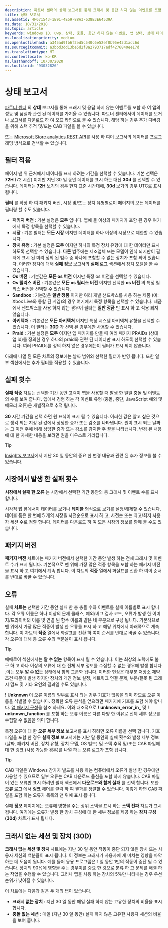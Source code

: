 ```yaml
---
description: 파트너 센터의 상태 보고서를 통해 크래시 및 응답 하지 않는 이벤트를 포함 하 여 앱의 성능 및 품질과 관련 된 데이터를 가져올 수 있습니다.
title: 상태 보고서
ms.assetid: 4F671543-1E91-4E59-88A3-638E3E64539A
ms.date: 10/31/2018
ms.topic: article
keywords: windows 10, uwp, 상태, 충돌, 응답 하지 않는 이벤트, 앱 상태, 상태 데이터, 스택 추적, cab 파일, 실패, 실패, pdb, 기호
ms.localizationpriority: medium
ms.openlocfilehash: a345ad9fb6f2ed5c540c6e52ef0b95e43d1adc6d
ms.sourcegitcommit: a3bbd3dd13be5d2f8a2793717adf4276840ee17d
ms.translationtype: MT
ms.contentlocale: ko-KR
ms.lasthandoff: 10/30/2020
ms.locfileid: "93032826"
---
```

# <a name="health-report"></a>상태 보고서

[파트너 센터](https://partner.microsoft.com/dashboard) 의 **상태** 보고서를 통해 크래시 및 응답 하지 않는 이벤트를 포함 하 여 앱의 성능 및 품질과 관련 된 데이터를 가져올 수 있습니다. 파트너 센터에서이 데이터를 보거나 [보고서를 다운로드](download-analytic-reports.md) 하 여 오프 라인으로 볼 수 있습니다. 해당 하는 경우 추가 디버깅을 위해 스택 추적 및/또는 CAB 파일을 볼 수 있습니다.

또는 [Microsoft Store analytics REST API](../monetize/access-analytics-data-using-windows-store-services.md)를 사용 하 여이 보고서의 데이터를 프로그래밍 방식으로 검색할 수 있습니다.


## <a name="apply-filters"></a>필터 적용

페이지 맨 위 근처에서 데이터를 표시 하려는 기간을 선택할 수 있습니다. 기본 선택은 **72H** (72 시간) 이지만 지난 30 일 동안 데이터를 표시 하는 대신 **30d** 를 선택할 수 있습니다. 데이터는 **72H** 보기의 경우 현지 표준 시간대에, **30d** 보기의 경우 UTC로 표시 됩니다.

**필터** 를 확장 하 여 패키지 버전, 시장 및/또는 장치 유형별로이 페이지의 모든 데이터를 필터링 할 수도 있습니다.

-   **패키지 버전** : 기본 설정은 **모두** 입니다. 앱에 둘 이상의 패키지가 포함 된 경우 여기에서 특정 항목을 선택할 수 있습니다.
-   **시장** : 기본 필터는 **모든 시장** 이지만 데이터를 하나 이상의 시장으로 제한할 수 있습니다.
-   **장치 유형** : 기본 설정은 **모두** 이지만 하나의 특정 장치 유형에 대 한 데이터만 표시 하도록 선택할 수 있습니다. **다른** 범주에는 제조업체 또는 모델이 인식 되지만이 필터에 표시 된 미리 정의 된 범주 중 하나에 포함할 수 없는 장치가 포함 되어 있습니다. 이러한 장치에 대해 **실패 정보** 보고서의 **실패 로그** 섹션에서 장치 모델을 볼 수 있습니다.  
-   **Os 버전** : 기본값은 **모든 os 버전** 이지만 특정 os 버전을 선택할 수 있습니다.
-   **Os 릴리스 버전** : 기본값은 **모든 os 릴리스 버전** 이지만 선택한 **os 버전** 의 특정 릴리스 버전을 선택할 수 있습니다.
-   **Sandbox** : 기본값은 **일반 정품** 이지만 여러 개발 샌드박스를 사용 하는 제품 (예: Xbox Live와 통합 된 게임)의 경우 여기에서 특정 항목을 선택할 수 있습니다. 제품에서 샌드박스를 사용 하지 않는 경우이 필터는 **일반 정품** 만 표시 하 고 적용 되지 않습니다.
-   **아키텍처** : 기본값은 **모든 아키텍처** 이지만 특정 시스템 아키텍처 유형을 선택할 수 있습니다. 이 필터는 **30D** 가 선택 된 경우에만 사용할 수 있습니다.
-   **Praid** : 기본 설정은 **모두** 이지만 앱 패키지를 만들 때 여러 패키지 PRAIDs (상대 앱 id)를 정의한 경우 하나의 praid와 관련 된 데이터만 표시 하도록 선택할 수 있습니다. 여러 PRAIDs를 정의 하지 않은 경우에는이 필터가 표시 되지 않습니다.

아래에 나열 된 모든 차트의 정보에는 날짜 범위와 선택한 필터가 반영 됩니다. 또한 일부 섹션에서는 추가 필터를 적용할 수 있습니다.


## <a name="failure-hits"></a>실패 횟수

**실패 적중** 차트는 선택한 기간 동안 고객이 앱을 사용할 때 발생 한 일일 충돌 및 이벤트의 수를 보여 줍니다. 앱에서 경험 하는 각 이벤트 유형 (충돌, 중단, JavaScript 예외 및 메모리 오류)은 개별적으로 추적 됩니다.

**30** 시간 기간을 선택 하면 원 표식이 표시 될 수 있습니다. 이러한 값은 알고 싶은 것으로 생각 되는 지정 된 값에서 상당한 증가 또는 감소를 나타냅니다. 원이 표시 되는 날짜는 그 이전 주에 비해 상당한 증가 또는 감소를 감지한 주 끝을 나타냅니다. 변경 된 내용에 대 한 자세한 내용을 보려면 원을 마우스로 가리킵니다.  

> [!TIP]
> [Insights 보고서](insights-report.md)에서 지난 30 일 동안의 중요 한 변경 내용과 관련 된 추가 정보를 볼 수 있습니다.

## <a name="failure-hits-by-market"></a>시장에서 발생 한 실패 횟수

**시장에서 실패 한 오류** 는 시장에서 선택한 기간 동안의 총 크래시 및 이벤트 수를 표시 합니다.

시각적 **맵** 폼에서이 데이터를 보거나 **테이블** 형식으로 보기를 설정/해제할 수 있습니다. 테이블 폼은 한 번에 5 개의 시장을 사전순으로 표시 하 고, 사전순 또는 최고/최저 사용자 세션 수로 정렬 합니다. 데이터를 다운로드 하 여 모든 시장의 정보를 함께 볼 수도 있습니다.


## <a name="package-version"></a>패키지 버전

**패키지 버전** 차트에는 패키지 버전에서 선택한 기간 동안 발생 하는 전체 크래시 및 이벤트 수가 표시 됩니다. 기본적으로 맨 위에 가장 많은 적중 항목을 포함 하는 패키지 버전을 표시 하 고 여기에서 계속 합니다. 이 차트의 **적중** 열에서 화살표를 전환 하 여이 순서를 반대로 바꿀 수 있습니다.

## <a name="failures"></a>오류

실패 **차트는** 선택한 기간 동안 실패 한 총 충돌 수와 이벤트를 실패 이름별로 표시 합니다. 각 오류 이름은 하나 이상의 문제 클래스, 예외/버그 검사 코드, 오류가 발생 한 이미지/드라이버의 이름 및 연결 된 함수 이름과 같은 네 부분으로 구성 됩니다. 기본적으로 맨 위에서 가장 많은 적중이 발생 한 오류를 표시 하 고 해당 위치에서 아래쪽으로 계속 합니다. 이 차트의 **적중** 열에서 화살표를 전환 하 여이 순서를 반대로 바꿀 수 있습니다. 각 오류에 대해 총 오류 수의 백분율이 표시 됩니다.

> [!TIP]
> 때때로이 섹션에서는 **알 수 없는** 항목이 표시 될 수 있습니다. 이는 최상의 노력에도 불구 하 고 하나 이상의 오류에 대 한 전체 세부 정보를 수집할 수 없는 경우에 발생 합니다 .이는 모두 **알 수 없는** 상태에서 함께 그룹화 됩니다. 이러한 현상은 대부분 저장소 제약 조건 때문에 발생 하지만 장치의 개인 정보 설정, 네트워크 연결 문제, 부분/잘못 된 크래시 덤프 및 기타 요인의 결과일 수도 있습니다.
>
> **! Unknown** 이 오류 이름의 일부로 표시 되는 경우 기호가 없음을 의미 하므로 오류 이름을 식별할 수 없습니다. 정확한 오류 분석을 얻으려면 패키지에 기호를 포함 해야 합니다. [앱 패키지 구성](/windows/msix/package/packaging-uwp-apps#configure-an-app-package)을 참조 하세요. 이와 대조적으로 **! unknown_error_in_** 및 **! unknown_function** 를 포함 하는 오류 이름은 다른 다양 한 이유로 전체 세부 정보를 수집할 수 없음을 의미 합니다.

특정 오류에 대 한 **오류 세부 정보** 보고서를 표시 하려면 오류 이름을 선택 합니다. 기호 파일을 포함 한 경우 **실패 정보** 보고서에는 지난 달 동안의 실패 횟수와 발생 세부 정보 (날짜, 패키지 버전, 장치 유형, 장치 모델, OS 빌드) 및 스택 추적 및/또는 CAB 파일에 대 한 링크 (사용 가능한 경우)를 나열 하는 오류 로그가 포함 됩니다.

> [!TIP]
> CAB 파일은 Windows 참가자 빌드를 사용 하는 컴퓨터에서 오류가 발생 한 경우에만 사용할 수 있으므로 일부 오류는 CAB 다운로드 옵션을 포함 하지 않습니다. CAB 파일이 있는 오류만 표시 하려면 필터 섹션에서 **다운로드와 함께 실패** 를 선택 합니다. 또한 **오류 로그** 에서 **링크** 헤더를 클릭 하 여 결과를 정렬할 수 있습니다. 이렇게 하면 CAB 파일을 포함 하는 오류가 목록의 맨 위에 표시 됩니다.

실패 **정보** 페이지에는 오류에 영향을 주는 상위 스택을 표시 하는 **스택 전파** 차트가 표시 됩니다. 여기에는 오류가 발생 한 장치 구성에 대 한 세부 정보를 제공 하는 **장치 구성 (30d)** 차트가 표시 됩니다. 


## <a name="crash-free-sessions-and-devices-30d"></a>크래시 없는 세션 및 장치 (30D)

**크래시 없는 세션 및 장치** 차트에는 지난 30 일 동안 작동이 중단 되지 않은 장치 또는 사용자 세션의 백분율이 표시 됩니다. 이 정보는 크래시가 사용자에 게 미치는 영향을 파악 하는 데 도움이 됩니다. 예를 들어 응용 프로그램은 1 일 동안 1만의 작동이 중단 될 수 있습니다. 장치의 90%에 영향을 주는 경우이를 중요 한 것으로 분류 하 고 문제를 해결 하는 작업을 수행할 수 있습니다. 그러나 앱을 사용 하는 장치의 5%만 나타내는 경우 우선 순위가 낮아질 수 있습니다.

이 차트에는 다음과 같은 두 개의 탭이 있습니다.
- **크래시 없는 장치** : 지난 30 일 동안 매일 실패 하지 않는 고유한 장치의 비율을 표시 합니다.
- **충돌 없는 세션** : 매일 (지난 30 일 동안) 실패 하지 않은 고유한 사용자 세션의 비율을 보여 줍니다.


 

 
